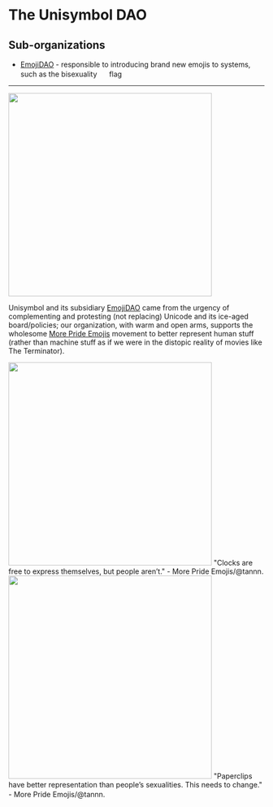 # The Unisymbol DAO

## Sub-organizations

* [EmojiDAO](https://github.com/TheEmojiDAO) - responsible to introducing brand new emojis to systems, such as the bisexuality <img width="16px" src="https://raw.githubusercontent.com/googlefonts/noto-emoji/b2256e0f7dddfdff6e65f9c8b70f09934791e430/queue/emoji_bisexuality.svg"/> flag

----

<img width="400px" src="https://moreprideemojis.com/images/AccordingToUnicode/Medium/FlagsAccordingToUnicode-BiSxS.png">

Unisymbol and its subsidiary [EmojiDAO](https://github.com/TheEmojiDAO) came from the urgency of complementing and protesting (not replacing) Unicode and its ice-aged board/policies; our organization, with warm and open arms, supports the wholesome [More Pride Emojis](https://moreprideemojis.com/flags/bisexual.html) movement to better represent human stuff (rather than machine stuff as if we were in the distopic reality of movies like The Terminator).

<img width="400px" src="https://moreprideemojis.com/images/AccordingToUnicode/Large/FlagsAccordingToUnicode-25.png">
"Clocks are free to express themselves, but people aren’t."
- More Pride Emojis/@tannn.
<img width="400px" src="https://moreprideemojis.com/images/AccordingToUnicode/Large/FlagsAccordingToUnicode-68.png">
"Paperclips have better representation than people’s sexualities. This needs to change." - More Pride Emojis/@tannn.
<img width="16px" src="https://raw.githubusercontent.com/googlefonts/noto-emoji/b2256e0f7dddfdff6e65f9c8b70f09934791e430/queue/emoji_bisexuality.svg"/> <img width="16px" src="https://raw.githubusercontent.com/googlefonts/noto-emoji/b2256e0f7dddfdff6e65f9c8b70f09934791e430/queue/emoji_asexuality.svg"/> <img width="16px" src="https://raw.githubusercontent.com/googlefonts/noto-emoji/b2256e0f7dddfdff6e65f9c8b70f09934791e430/queue/emoji_nonbinary.svg"/> <img width="16px" src="https://raw.githubusercontent.com/googlefonts/noto-emoji/b2256e0f7dddfdff6e65f9c8b70f09934791e430/queue/emoji_agender.svg"/> <img width="16px" src="https://raw.githubusercontent.com/googlefonts/noto-emoji/b2256e0f7dddfdff6e65f9c8b70f09934791e430/queue/emoji_genderqueer.svg"/> <img width="16px" src="https://raw.githubusercontent.com/googlefonts/noto-emoji/b2256e0f7dddfdff6e65f9c8b70f09934791e430/queue/emoji_pansexuality.svg"/> <img width="16px" src="https://raw.githubusercontent.com/googlefonts/noto-emoji/b2256e0f7dddfdff6e65f9c8b70f09934791e430/queue/emoji_polysexuality.svg"/> <img width="16px" src="https://raw.githubusercontent.com/googlefonts/noto-emoji/b2256e0f7dddfdff6e65f9c8b70f09934791e430/queue/emoji_uniaflag.svg"/>
